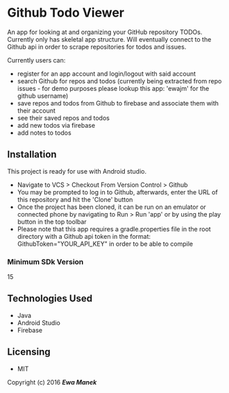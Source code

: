 # Github Todo Viewer

An app for looking at and organizing your GitHub repository TODOs. Currently only has skeletal app structure.  Will eventually connect to the Github api in order to scrape repositories for todos and issues.

Currently users can:
* register for an app account and login/logout with said account
* search Github for repos and todos (currently being extracted from repo issues - for demo purposes please lookup this app: 'ewajm' for the github username) 
* save repos and todos from Github to firebase and associate them with their account
* see their saved repos and todos
* add new todos via firebase
* add notes to todos

## Installation

This project is ready for use with Android studio.  
* Navigate to VCS > Checkout From Version Control > Github
* You may be prompted to log in to Github, afterwards, enter the URL of this repository and hit the 'Clone' button
* Once the project has been cloned, it can be run on an emulator or connected phone by navigating to Run > Run 'app' or by using the play button in the top toolbar
* Please note that this app requires a gradle.properties file in the root directory with a Github api token in the format:
GithubToken="YOUR_API_KEY"
in order to be able to compile

### Minimum SDk Version 

15

## Technologies Used

* Java
* Android Studio
* Firebase

## Licensing

* MIT

Copyright (c) 2016 **_Ewa Manek_**

